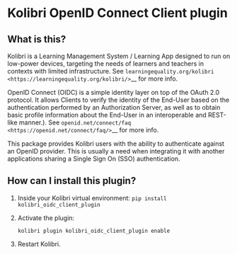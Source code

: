 
Kolibri OpenID Connect Client plugin
====================================

What is this?
-------------

Kolibri is a Learning Management System / Learning App designed to run on low-power devices, targeting the needs of learners and teachers in contexts with limited infrastructure. See `learningequality.org/kolibri <https://learningequality.org/kolibri/>`__ for more info.

OpenID Connect (OIDC) is a simple identity layer on top of the OAuth 2.0 protocol. It allows Clients to verify the identity of the End-User based on the authentication performed by an Authorization Server, as well as to obtain basic profile information about the End-User in an interoperable and REST-like manner.). See `openid.net/connect/faq <https://openid.net/connect/faq/>`__ for more info.

This package provides Kolibri users with the ability to authenticate against an OpenID provider. This is usually a need when integrating it with another applications sharing a Single Sign On (SSO) authentication.

How can I install this plugin?
------------------------------

1. Inside your Kolibri virtual environment:
    ``pip install kolibri_oidc_client_plugin``

2. Activate the plugin:

    ``kolibri plugin kolibri_oidc_client_plugin enable``

3. Restart Kolibri.
